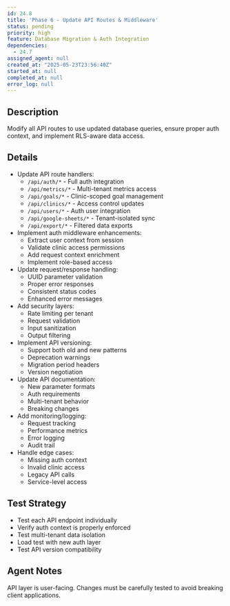 ```yaml
---
id: 24.8
title: 'Phase 6 - Update API Routes & Middleware'
status: pending
priority: high
feature: Database Migration & Auth Integration
dependencies:
  - 24.7
assigned_agent: null
created_at: "2025-05-23T23:56:40Z"
started_at: null
completed_at: null
error_log: null
---
```


## Description

Modify all API routes to use updated database queries, ensure proper auth context, and implement RLS-aware data access.

## Details

- Update API route handlers:
  - `/api/auth/*` - Full auth integration
  - `/api/metrics/*` - Multi-tenant metrics access
  - `/api/goals/*` - Clinic-scoped goal management
  - `/api/clinics/*` - Access control updates
  - `/api/users/*` - Auth user integration
  - `/api/google-sheets/*` - Tenant-isolated sync
  - `/api/export/*` - Filtered data exports
- Implement auth middleware enhancements:
  - Extract user context from session
  - Validate clinic access permissions
  - Add request context enrichment
  - Implement role-based access
- Update request/response handling:
  - UUID parameter validation
  - Proper error responses
  - Consistent status codes
  - Enhanced error messages
- Add security layers:
  - Rate limiting per tenant
  - Request validation
  - Input sanitization
  - Output filtering
- Implement API versioning:
  - Support both old and new patterns
  - Deprecation warnings
  - Migration period headers
  - Version negotiation
- Update API documentation:
  - New parameter formats
  - Auth requirements
  - Multi-tenant behavior
  - Breaking changes
- Add monitoring/logging:
  - Request tracking
  - Performance metrics
  - Error logging
  - Audit trail
- Handle edge cases:
  - Missing auth context
  - Invalid clinic access
  - Legacy API calls
  - Service-level access

## Test Strategy

- Test each API endpoint individually
- Verify auth context is properly enforced
- Test multi-tenant data isolation
- Load test with new auth layer
- Test API version compatibility

## Agent Notes

API layer is user-facing. Changes must be carefully tested to avoid breaking client applications. 
